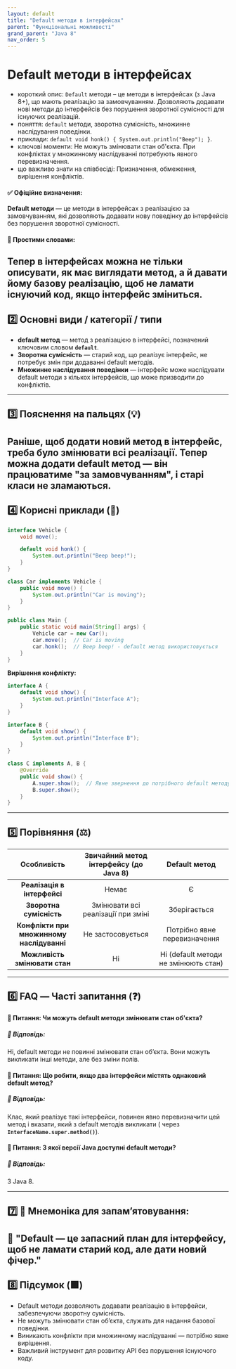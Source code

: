 ```yaml
---
layout: default
title: "Default методи в інтерфейсах"
parent: "Функціональні можливості"
grand_parent: "Java 8"
nav_order: 5
---
```


# Default методи в інтерфейсах

* короткий опис: `Default` методи – це методи в інтерфейсах (з Java 8+), що мають реалізацію за замовчуванням.
  Дозволяють додавати нові методи до інтерфейсів без порушення зворотної сумісності для існуючих реалізацій.
* поняття: `default` методи, зворотна сумісність, множинне наслідування поведінки.
* приклади: `default void honk() { System.out.println("Beep"); }`.
* ключові моменти: Не можуть змінювати стан об'єкта. При конфліктах у множинному наслідуванні потребують явного
  перевизначення.
* що важливо знати на співбесіді: Призначення, обмеження, вирішення конфліктів.

#### **✅ Офіційне визначення:**

**Default методи** — це методи в інтерфейсах з реалізацією за замовчуванням, які дозволяють додавати нову поведінку до
інтерфейсів без порушення зворотної сумісності.

#### **🧠 Простими словами:**

Тепер в інтерфейсах можна не тільки описувати, як має виглядати метод, а й давати йому базову реалізацію, щоб не ламати існуючий код, якщо інтерфейс зміниться.
---

## **2️⃣ Основні види / категорії / типи**

* **default метод** — метод з реалізацією в інтерфейсі, позначений ключовим словом **`default`**.
* **Зворотна сумісність** — старий код, що реалізує інтерфейс, не потребує змін при додаванні default методів.
* **Множинне наслідування поведінки** — інтерфейс може наслідувати default методи з кількох інтерфейсів, що може
  призводити до конфліктів.

---

## **3️⃣ Пояснення на пальцях (💡)**

Раніше, щоб додати новий метод в інтерфейс, треба було змінювати всі реалізації. Тепер можна додати default метод — він працюватиме "за замовчуванням", і старі класи не зламаються.
---

## **4️⃣ Корисні приклади (🧪)**

```java
interface Vehicle {
    void move();

    default void honk() {
        System.out.println("Beep beep!");
    }
}

class Car implements Vehicle {
    public void move() {
        System.out.println("Car is moving");
    }
}

public class Main {
    public static void main(String[] args) {
        Vehicle car = new Car();
        car.move();  // Car is moving
        car.honk();  // Beep beep! - default метод використовується
    }
}
```
**Вирішення конфлікту:**


```java
interface A {
    default void show() {
        System.out.println("Interface A");
    }
}

interface B {
    default void show() {
        System.out.println("Interface B");
    }
}

class C implements A, B {
    @Override
    public void show() {
        A.super.show();  // Явне звернення до потрібного default методу
        B.super.show();
    }
}
```
---

## **5️⃣ Порівняння (⚖️)**

|                Особливість                | Звичайний метод інтерфейсу (до Java 8\) |            Default метод             |
|:-----------------------------------------:|:---------------------------------------:|:------------------------------------:|
|        **Реалізація в інтерфейсі**        |                  Немає                  |                  Є                   |
|          **Зворотна сумісність**          |   Змінювати всі реалізації при зміні    |             Зберігається             |
| **Конфлікти при множинному наслідуванні** |            Не застосовується            |     Потрібно явне перевизначення     |
|       **Можливість змінювати стан**       |                   Ні                    | Ні (default методи не змінюють стан) |

---

## **6️⃣ FAQ — Часті запитання (❓)**

#### **🔹 Питання: Чи можуть default методи змінювати стан об'єкта?**

##### **💬 Відповідь:**

Ні, default методи не повинні змінювати стан об’єкта. Вони можуть викликати інші методи, але без зміни полів.

####  

#### **🔹 Питання: Що робити, якщо два інтерфейси містять однаковий default метод?**

##### **💬 Відповідь:**

Клас, який реалізує такі інтерфейси, повинен явно перевизначити цей метод і вказати, який з default методів викликати (
через **`InterfaceName.super.method()`**).

####  

#### **🔹 Питання: З якої версії Java доступні default методи?**

##### **💬 Відповідь:**

З Java 8\.

---

## **7️⃣ 🧠 Мнемоніка для запам’ятовування:**

🔑 **"Default — це запасний план для інтерфейсу, щоб не ламати старий код, але дати новий фічер."**
---

## **8️⃣ Підсумок (🟩)**

* Default методи дозволяють додавати реалізацію в інтерфейси, забезпечуючи зворотну сумісність.
* Не можуть змінювати стан об’єкта, служать для надання базової поведінки.
* Виникають конфлікти при множинному наслідуванні — потрібно явне вирішення.
* Важливий інструмент для розвитку API без порушення існуючого коду.